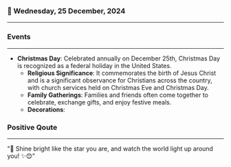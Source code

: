 ### 📅 Wednesday, 25 December, 2024
------
### Events
------
- **Christmas Day**: Celebrated annually on December 25th, Christmas Day is recognized as a federal holiday in the United States.
  - **Religious Significance**: It commemorates the birth of Jesus Christ and is a significant observance for Christians across the country, with church services held on Christmas Eve and Christmas Day.
  - **Family Gatherings**: Families and friends often come together to celebrate, exchange gifts, and enjoy festive meals.
  - **Decorations**:
### Positive Qoute
------
"🌟 Shine bright like the star you are, and watch the world light up around you! ✨😊"
